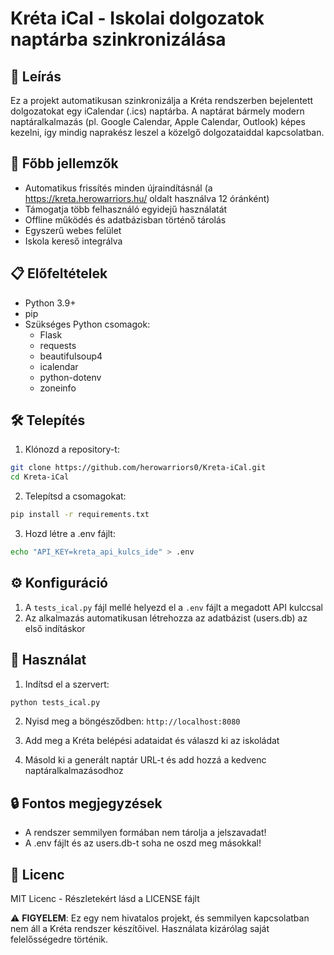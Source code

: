 # Kréta iCal - Iskolai dolgozatok naptárba szinkronizálása

## 📝 Leírás
Ez a projekt automatikusan szinkronizálja a Kréta rendszerben bejelentett dolgozatokat egy iCalendar (.ics) naptárba. A naptárat bármely modern naptáralkalmazás (pl. Google Calendar, Apple Calendar, Outlook) képes kezelni, így mindig naprakész leszel a közelgő dolgozataiddal kapcsolatban.

## 🌟 Főbb jellemzők
- Automatikus frissítés minden újraindításnál (a https://kreta.herowarriors.hu/ oldalt használva 12 óránként)
- Támogatja több felhasználó egyidejű használatát
- Offline működés és adatbázisban történő tárolás
- Egyszerű webes felület
- Iskola kereső integrálva

## 📋 Előfeltételek
- Python 3.9+
- pip
- Szükséges Python csomagok:
  - Flask
  - requests
  - beautifulsoup4
  - icalendar
  - python-dotenv
  - zoneinfo

## 🛠️ Telepítés
1. Klónozd a repository-t:
```bash
git clone https://github.com/herowarriors0/Kreta-iCal.git
cd Kreta-iCal
```

2. Telepítsd a csomagokat:
```bash
pip install -r requirements.txt
```

3. Hozd létre a .env fájlt:
```bash
echo "API_KEY=kreta_api_kulcs_ide" > .env
```

## ⚙️ Konfiguráció
1. A `tests_ical.py` fájl mellé helyezd el a `.env` fájlt a megadott API kulccsal
2. Az alkalmazás automatikusan létrehozza az adatbázist (users.db) az első indításkor

## 🚀 Használat
1. Indítsd el a szervert:
```bash
python tests_ical.py
```

2. Nyisd meg a böngésződben: `http://localhost:8080`

3. Add meg a Kréta belépési adataidat és válaszd ki az iskoládat

4. Másold ki a generált naptár URL-t és add hozzá a kedvenc naptáralkalmazásodhoz

## 🔒 Fontos megjegyzések
- A rendszer semmilyen formában nem tárolja a jelszavadat!
- A .env fájlt és az users.db-t soha ne oszd meg másokkal!

## 📜 Licenc
MIT Licenc - Részletekért lásd a LICENSE fájlt

⚠️ **FIGYELEM**: Ez egy nem hivatalos projekt, és semmilyen kapcsolatban nem áll a Kréta rendszer készítőivel. Használata kizárólag saját felelősségedre történik.
